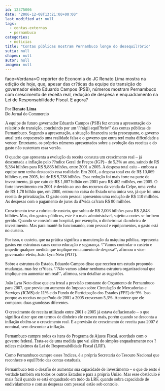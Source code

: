 ```yaml
---
id: 12375006
date: "2006-12-08T13:21:00+00:00"
last_modified_at: null
tags:
  - contas-externas
  - pernambuco
categories:
  - noticias
title: "Contas públicas mostram Pernambuco longe do desequil?brio"
sutia: null
chapeu: null
autor: null
imagem: null
---
```

<p><P><FONT</p>
<p> face=Verdana>O repórter de Economia do JC Renato Lima mostra na edição de hoje, que, apesar das cr?ticas da equipe de transição do governador eleito&nbsp;Eduardo Campos (PSB), números mostram&nbsp;Pernambuco com crescimento de receita real, redução de despesa e enquadramento na Lei de Responsabilidade Fiscal. E agora?</FONT></P></p>
<p><P><FONT face=Verdana>Por <STRONG>Renato Lima<BR></STRONG>Do Jornal do Commercio</FONT></P></p>
<p><P><FONT face=Verdana>A equipe do futuro governador Eduardo Campos (PSB) fez ontem a apresentação do relatório de transição, concluindo por um \"frágil equil?brio\" das contas públicas de Pernambuco. Segundo a apresentação, a situação financeira seria preocupante, o governo atual teria orquestrado uma realidade falsa e o governo que entra terá muita dificuldade a vencer. Entretanto, os próprios números apresentados sobre a evolução das receitas e do gasto não sustentam essa versão. </FONT></P></p>
<p><P><FONT face=Verdana>O quadro que apresenta a evolução da receita constata um crescimento real – já descontada a inflação pelo ??ndice Geral de Preços (IGP) - de 5,3% ao ano, saindo de R$ 9,384 bilhões para R$ 9,885 bilhões, entre 2001 a 2005. A despesa total caiu – embora a equipe nem tenha destacado essa realidade. Em 2001, a despesa total era de R$ 10,069 bilhões e, em 2005, foi de R$ 9,738 bilhões. Essa redução foi mais forte na parte de investimento, já que caiu de R$ 1,087 bilhão em 2001 para R$ 462 milhões, em 2005. O forte investimento em 2001 é devido ao uso dos recursos da venda da Celpe, uma verba de R$ 1,78 bilhão que, em 2000, entrou no caixa do Estado uma única vez, já que foi uma receita de privatização. O gasto com pessoal apresentou uma redução de R$ 110 milhões. As despesas com o pagamento de juros da d?vida ca?ram R$ 80 milhões. </FONT></P></p>
<p><P><FONT face=Verdana>Crescimento teve a rubrica de custeio, que subiu de R$ 2,003 bilhões para R$ 2,848 bilhões. Mas, dos gastos públicos, este é o mais administrável, sujeito a cortes se for bem gerido. Quando se constrói um hospital, por exemplo, o dinheiro sai da rubrica de investimento. Mas para mantê-lo funcionando, com pessoal e equipamentos, o gasto está no custeio. </FONT></P></p>
<p><P><FONT face=Verdana>Por isso, o custeio, que na prática significa a manutenção da máquina pública, representa gastos em estruturas caras como educação e segurança. \"Vamos controlar o custeio e impedir qualquer medida que implique em aumento de despesa\", afirmou o vice-governador eleito, João Lyra Neto (PDT). </FONT></P></p>
<p><P><FONT face=Verdana>Sobre a estrutura do Estado, Eduardo Campos disse que recebeu um estudo propondo mudanças, mas fez cr?ticas. \"Não vamos adotar nenhuma estrutura organizacional que implique em aumentar um real\", afirmou, sem detalhar as sugestões. </FONT></P></p>
<p><P><FONT face=Verdana>João Lyra Neto disse que era irreal a previsão constante do Orçamento de Pernambuco para 2007, que previa um aumento do Imposto sobre Circulação de Mercadorias e Serviços (ICMS) de 11% e do Fundo de Participação dos Estados (FPE) de 9%. Isso porque as receitas no per?odo de 2001 a 2005 cresceram 5,3%. Acontece que ele comparou duas grandezas diferentes. </FONT></P></p>
<p><P><FONT face=Verdana>O crescimento de receita utilizado entre 2001 e 2005 já estava deflacionado – o que significa dizer que em termos de dinheiro ele cresceu mais, porém quando se desconta a inflação obtêm-se o crescimento real. E a previsão de crescimento de receita para 2007 é nominal, sem descontar a inflação. </FONT></P></p>
<p><P><FONT face=Verdana>Pernambuco cumpre todos os itens do Programa de Ajuste Fiscal, acordado com o governo federal. Trata-se de uma medida que vai além do simples enquadramento nos ?ndices máximos da Lei de Responsabilidade Fiscal (LRF). </FONT></P></p>
<p><P><FONT face=Verdana>Como Pernambuco cumpre esses ?ndices, é a própria Secretaria do Tesouro Nacional que reconhece o equil?brio das contas estaduais. </FONT></P></p>
<p><P><FONT face=Verdana>Pernambuco tem o desafio de aumentar sua capacidade de investimento – o que de resto é verdade também em todos os outros Estados e para a própria União. Mas esse obstáculo é mais fácil quando se está enquadrado em tudo da LRF, quando sobra capacidade de endividamento e com as despesas com pessoal estão sob controle. </FONT></P> </p>
